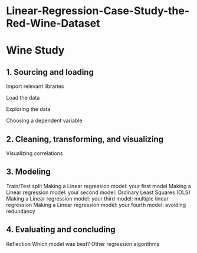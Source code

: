 # Linear-Regression-Case-Study-the-Red-Wine-Dataset
# Wine Study

## 1. Sourcing and loading

Import relevant libraries

Load the data

Exploring the data

Choosing a dependent variable

## 2. Cleaning, transforming, and visualizing

Visualizing correlations

## 3. Modeling

Train/Test split
Making a Linear regression model: your first model
Making a Linear regression model: your second model: Ordinary Least Squares (OLS)
Making a Linear regression model: your third model: multiple linear regression
Making a Linear regression model: your fourth model: avoiding redundancy

## 4. Evaluating and concluding

Reflection
Which model was best?
Other regression algorithms
